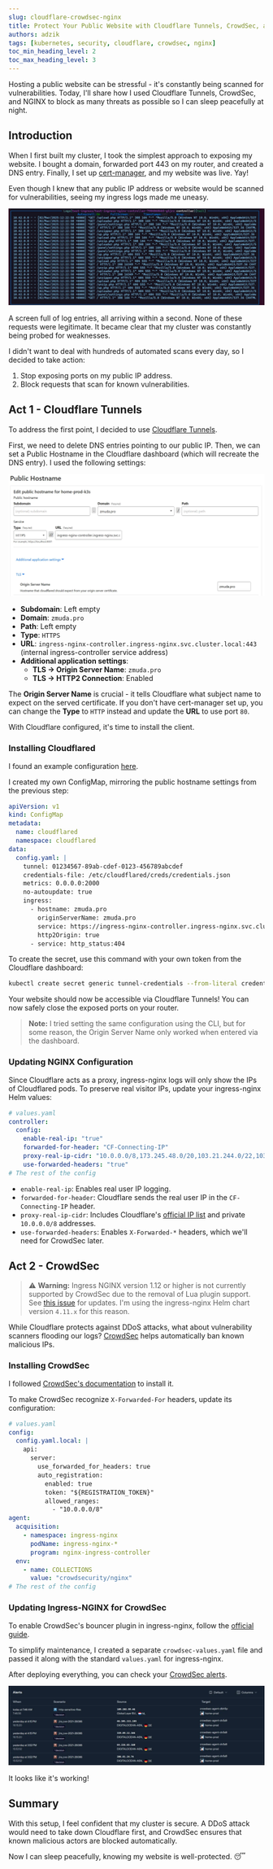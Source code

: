 ```yaml
---
slug: cloudflare-crowdsec-nginx
title: Protect Your Public Website with Cloudflare Tunnels, CrowdSec, and NGINX
authors: adzik
tags: [kubernetes, security, cloudflare, crowdsec, nginx]
toc_min_heading_level: 2
toc_max_heading_level: 3
---
```


Hosting a public website can be stressful - it's constantly being scanned for vulnerabilities.
Today, I'll share how I used Cloudflare Tunnels, CrowdSec, and NGINX
to block as many threats as possible so I can sleep peacefully at night.

<!-- truncate -->

## Introduction

When I first built my cluster, I took the simplest approach to exposing my website.
I bought a domain, forwarded port 443 on my router, and created a DNS entry.
Finally, I set up [cert-manager](https://cert-manager.io/), and my website was live. Yay!

Even though I knew that any public IP address or website would be scanned for vulnerabilities,
seeing my ingress logs made me uneasy.

![ingress logs](logs.webp)

A screen full of log entries, all arriving within a second. None of these requests were legitimate.
It became clear that my cluster was constantly being probed for weaknesses.

I didn't want to deal with hundreds of automated scans every day, so I decided to take action:

1. Stop exposing ports on my public IP address.
2. Block requests that scan for known vulnerabilities.

## Act 1 - Cloudflare Tunnels

To address the first point, I decided to use
[Cloudflare Tunnels](https://developers.cloudflare.com/cloudflare-one/connections/connect-networks/get-started/create-remote-tunnel/).

First, we need to delete DNS entries pointing to our public IP.
Then, we can set a Public Hostname in the Cloudflare dashboard (which will recreate the DNS entry).
I used the following settings:

![Cloudflare](cloudflare.webp)

- **Subdomain**: Left empty
- **Domain**: `zmuda.pro`
- **Path**: Left empty
- **Type**: `HTTPS`
- **URL**: `ingress-nginx-controller.ingress-nginx.svc.cluster.local:443` (internal ingress-controller service address)
- **Additional application settings**:
  - **TLS → Origin Server Name**: `zmuda.pro`
  - **TLS → HTTP2 Connection**: Enabled

The **Origin Server Name** is crucial - it tells Cloudflare what subject name to expect on the served certificate.
If you don't have cert-manager set up, you can change the **Type** to `HTTP` instead and update the **URL** to use port `80`.

With Cloudflare configured, it's time to install the client.

### Installing Cloudflared

I found an example configuration
[here](https://github.com/cloudflare/argo-tunnel-examples/blob/master/named-tunnel-k8s/cloudflared.yaml).

I created my own ConfigMap, mirroring the public hostname settings from the previous step:

```yaml
apiVersion: v1
kind: ConfigMap
metadata:
  name: cloudflared
  namespace: cloudflared
data:
  config.yaml: |
    tunnel: 01234567-89ab-cdef-0123-456789abcdef
    credentials-file: /etc/cloudflared/creds/credentials.json
    metrics: 0.0.0.0:2000
    no-autoupdate: true
    ingress:
      - hostname: zmuda.pro
        originServerName: zmuda.pro
        service: https://ingress-nginx-controller.ingress-nginx.svc.cluster.local:443
        http2Origin: true
      - service: http_status:404
```

To create the secret, use this command with your own token from the Cloudflare dashboard:

```bash
kubectl create secret generic tunnel-credentials --from-literal credentials.json=eyJBY...
```

Your website should now be accessible via Cloudflare Tunnels!
You can now safely close the exposed ports on your router.

> **Note:** I tried setting the same configuration using the CLI, but for some reason,
> the Origin Server Name only worked when entered via the dashboard.

### Updating NGINX Configuration

Since Cloudflare acts as a proxy, ingress-nginx logs will only show the IPs of Cloudflared pods.
To preserve real visitor IPs, update your ingress-nginx Helm values:

```yaml
# values.yaml
controller:
  config:
    enable-real-ip: "true"
    forwarded-for-header: "CF-Connecting-IP"
    proxy-real-ip-cidr: "10.0.0.0/8,173.245.48.0/20,103.21.244.0/22,103.22.200.0/22,103.31.4.0/22,141.101.64.0/18,108.162.192.0/18,190.93.240.0/20,188.114.96.0/20,197.234.240.0/22,198.41.128.0/17,162.158.0.0/15,104.16.0.0/13,104.24.0.0/14,172.64.0.0/13,131.0.72.0/22"
    use-forwarded-headers: "true"
# The rest of the config
```

- `enable-real-ip`: Enables real user IP logging.
- `forwarded-for-header`: Cloudflare sends the real user IP in the `CF-Connecting-IP` header.
- `proxy-real-ip-cidr`: Includes Cloudflare's [official IP list](https://www.cloudflare.com/ips-v4/#) and private `10.0.0.0/8` addresses.
- `use-forwarded-headers`: Enables `X-Forwarded-*` headers, which we'll need for CrowdSec later.

## Act 2 - CrowdSec

> :warning: **Warning:** Ingress NGINX version 1.12 or higher is not currently supported by CrowdSec due to the removal of Lua plugin support.
> See [this issue](https://github.com/crowdsecurity/cs-openresty-bouncer/issues/60) for updates.
> I'm using the ingress-nginx Helm chart version `4.11.x` for this reason.

While Cloudflare protects against DDoS attacks, what about vulnerability scanners flooding our logs?
[CrowdSec](https://www.crowdsec.net/) helps automatically ban known malicious IPs.

### Installing CrowdSec

I followed [CrowdSec's documentation](https://doc.crowdsec.net/u/getting_started/installation/kubernetes)
to install it.

To make CrowdSec recognize `X-Forwarded-For` headers, update its configuration:

```yaml
# values.yaml
config:
  config.yaml.local: |
    api:
      server:
        use_forwarded_for_headers: true
        auto_registration:
          enabled: true
          token: "${REGISTRATION_TOKEN}"
          allowed_ranges:
            - "10.0.0.0/8"
agent:
  acquisition:
    - namespace: ingress-nginx
      podName: ingress-nginx-*
      program: nginx-ingress-controller
  env:
    - name: COLLECTIONS
      value: "crowdsecurity/nginx"
# The rest of the config
```

### Updating Ingress-NGINX for CrowdSec

To enable CrowdSec's bouncer plugin in ingress-nginx, follow the [official guide](https://docs.crowdsec.net/u/bouncers/ingress-nginx).

To simplify maintenance, I created a separate `crowdsec-values.yaml` file and passed it along with the standard `values.yaml` for ingress-nginx.

After deploying everything, you can check your [CrowdSec alerts](https://app.crowdsec.net/alerts).

![CrowdSec](crowdsec.webp)

It looks like it's working!

## Summary

With this setup, I feel confident that my cluster is secure.
A DDoS attack would need to take down Cloudflare first, and CrowdSec ensures that known malicious actors are blocked automatically.

Now I can sleep peacefully, knowing my website is well-protected. 😴
